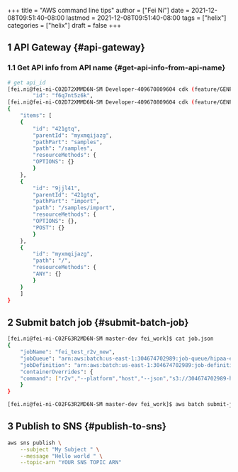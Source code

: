 +++
title = "AWS command line tips"
author = ["Fei Ni"]
date = 2021-12-08T09:51:40-08:00
lastmod = 2021-12-08T09:51:40-08:00
tags = ["helix"]
categories = ["helix"]
draft = false
+++

## <span class="section-num">1</span> API Gateway {#api-gateway}


### <span class="section-num">1.1</span> Get API info from API name {#get-api-info-from-api-name}

```bash
# get api_id
[fei.ni@fei-ni-C02D72XMMD6N-SM Developer-409670809604 cdk (feature/GENP-1217 *%)]$ aws apigateway get-rest-apis |grep -C2 -i SampleTracker|grep \"id\"
	    "id": "f6q7nt5z6k",
[fei.ni@fei-ni-C02D72XMMD6N-SM Developer-409670809604 cdk (feature/GENP-1217 *%)]$ aws apigateway get-resources --rest-api-id f6q7nt5z6k
{
    "items": [
	{
	    "id": "421gtq",
	    "parentId": "myxmqijazg",
	    "pathPart": "samples",
	    "path": "/samples",
	    "resourceMethods": {
		"OPTIONS": {}
	    }
	},
	{
	    "id": "9jjl41",
	    "parentId": "421gtq",
	    "pathPart": "import",
	    "path": "/samples/import",
	    "resourceMethods": {
		"OPTIONS": {},
		"POST": {}
	    }
	},
	{
	    "id": "myxmqijazg",
	    "path": "/",
	    "resourceMethods": {
		"ANY": {}
	    }
	}
    ]
}
```


## <span class="section-num">2</span> Submit batch job {#submit-batch-job}

```bash
[fei.ni@fei-ni-C02FG3R2MD6N-SM master-dev fei_work]$ cat job.json
{
    "jobName": "fei_test_r2v_new",
    "jobQueue": "arn:aws:batch:us-east-1:304674702989:job-queue/hipaa-exome-workflow-job-queue",
    "jobDefinition": "arn:aws:batch:us-east-1:304674702989:job-definition/r2v-batch-job:5",
    "containerOverrides": {
	"command": ["r2v","--platform","host","--json","s3://304674702989-hipaa-exome-workflow/test/fei/fei_test_r2v_run_cfg.json"]
    }
}

[fei.ni@fei-ni-C02FG3R2MD6N-SM master-dev fei_work]$ aws batch submit-job  --cli-input-json file://job.json
```


## <span class="section-num">3</span> Publish to SNS {#publish-to-sns}

```bash
aws sns publish \
    --subject "My Subject " \
    --message "Hello world " \
    --topic-arn "YOUR SNS TOPIC ARN"
```
